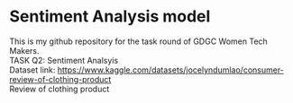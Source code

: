 # Sentiment Analysis model <br/>
This is my github repository for the task round of GDGC Women Tech Makers. <br/>
TASK Q2: Sentiment Analsyis <br/>
Dataset link: https://www.kaggle.com/datasets/jocelyndumlao/consumer-review-of-clothing-product  <br/>
Review of clothing product
